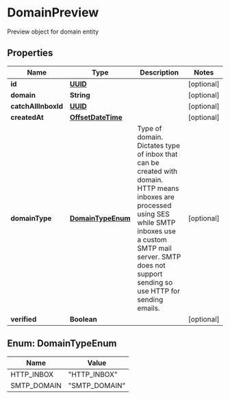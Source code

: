 

# DomainPreview

Preview object for domain entity
## Properties

Name | Type | Description | Notes
------------ | ------------- | ------------- | -------------
**id** | [**UUID**](UUID) |  |  [optional]
**domain** | **String** |  |  [optional]
**catchAllInboxId** | [**UUID**](UUID) |  |  [optional]
**createdAt** | [**OffsetDateTime**](OffsetDateTime) |  |  [optional]
**domainType** | [**DomainTypeEnum**](#DomainTypeEnum) | Type of domain. Dictates type of inbox that can be created with domain. HTTP means inboxes are processed using SES while SMTP inboxes use a custom SMTP mail server. SMTP does not support sending so use HTTP for sending emails. |  [optional]
**verified** | **Boolean** |  |  [optional]



## Enum: DomainTypeEnum

Name | Value
---- | -----
HTTP_INBOX | &quot;HTTP_INBOX&quot;
SMTP_DOMAIN | &quot;SMTP_DOMAIN&quot;



